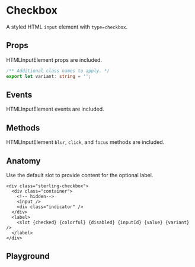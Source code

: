 <script>
    import Playground from './CheckboxPlayground.svelte';
</script>

# Checkbox

A styled HTML `input` element with `type=checkbox`.

## Props

HTMLInputElement props are included.

```ts
/** Additional class names to apply. */
export let variant: string = '';
```

## Events

HTMLInputElement events are included.

## Methods

HTMLInputElement `blur`, `click`, and `focus` methods are included.

## Anatomy

Use the default slot to provide content for the optional label.

```svelte
<div class="sterling-checkbox">
  <div class="container">
    <!-- hidden-->
    <input />
    <div class="indicator" />
  </div>
  <label>
    <slot {checked} {colorful} {disabled} {inputId} {value} {variant} />
  </label>
</div>
```

## Playground

<Playground />
